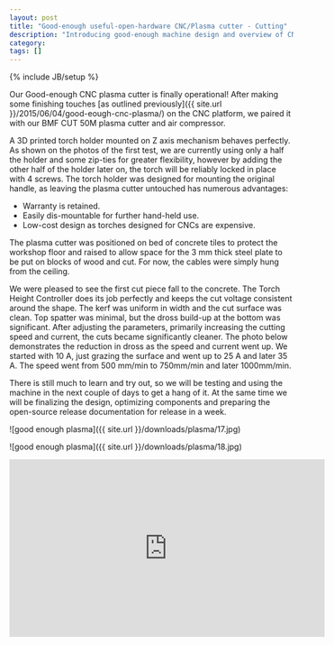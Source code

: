 ```yaml
---
layout: post
title: "Good-enough useful-open-hardware CNC/Plasma cutter - Cutting"
description: "Introducing good-enough machine design and overview of CNC/plasma design in the works"
category: 
tags: []
---
```

{% include JB/setup %}


Our Good-enough CNC plasma cutter is finally operational! After making some finishing touches [as outlined previously]({{ site.url }}/2015/06/04/good-eough-cnc-plasma/) on the CNC platform, we paired it with our BMF CUT 50M plasma cutter and air compressor.

A 3D printed torch holder mounted on Z axis mechanism behaves perfectly. As shown on the photos of the first test, we are currently using only a half the holder and some zip-ties for greater flexibility, however by adding the other half of the holder later on, the torch will be reliably locked in place with 4 screws. The torch holder was designed for mounting the original handle, as leaving the plasma cutter untouched has numerous advantages:

 * Warranty is retained.
 * Easily dis-mountable for further hand-held use.
 * Low-cost design as torches designed for CNCs are expensive.

The plasma cutter was positioned on bed of concrete tiles to protect the workshop floor and raised to allow space for the 3 mm thick steel plate to be put on blocks of wood and cut. For now, the cables were simply hung from the ceiling. 

We were pleased to see the first cut piece fall to the concrete. The Torch Height Controller does its job perfectly and keeps the cut voltage consistent around the shape. The kerf was uniform in width and the cut surface was clean. Top spatter was minimal, but the dross build-up at the bottom was significant. After adjusting the parameters, primarily increasing the cutting speed and current, the cuts became significantly cleaner. The photo below demonstrates the reduction in dross as the speed and current went up. We started with 10 A, just grazing the surface and went up to 25 A and later 35 A. The speed went from 500 mm/min to 750mm/min and later 1000mm/min.

There is still much to learn and try out, so we will be testing and using the machine in the next couple of days to get a hang of it. At the same time we will be finalizing the design, optimizing components and preparing the open-source release documentation for release in a week.

![good enough plasma]({{ site.url }}/downloads/plasma/17.jpg)

![good enough plasma]({{ site.url }}/downloads/plasma/18.jpg)

<iframe width="560" height="315" src="https://www.youtube.com/embed/IsliOHDgIus" frameborder="0" allowfullscreen></iframe>